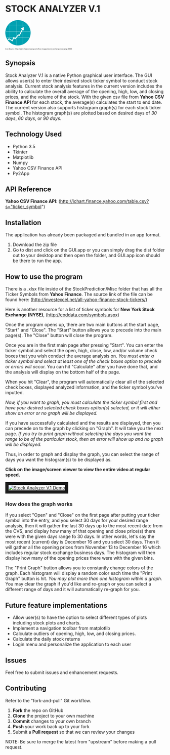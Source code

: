 # STOCK ANALYZER V.1
<img src="./Misc/iconStock.png" width="80" height="80">
<p style="font-size:5px"> Icon Source: http://www.freeiconspng.com/free-images/stock-exchange-icon-png-9909</p>

## Synopsis

Stock Analyzer V.1 is a native Python graphical user interface. The GUI allows user(s) to enter their desired stock ticker symbol to conduct stock analysis.
Current stock analysis features in the current version includes the ability to calculate the overall average of the opening, high, low, and closing prices,
and the volume of the stock. With the given csv file from <b>Yahoo CSV Finance API</b> for each stock, the average(s) calculates the start to end date. The current
version also supports histogram graph(s) for each stock ticker symbol. The histogram graph(s) are plotted based on desired days of <i>30 days</i>, <i>60 days</i>, or <i>90 days</i>.

## Technology Used

+ Python 3.5
+ Tkinter
+ Matplotlib
+ Numpy
+ Yahoo CSV Finance API
+ Py2App

## API Reference

<b>Yahoo CSV Finance API</b>: (http://ichart.finance.yahoo.com/table.csv?s="ticker_symbol")

## Installation

The application has already been packaged and bundled in an app format.

1. Download the zip file
2. Go to dist and click on the GUI.app or you can simply drag the dist folder out to your
desktop and then open the folder, and GUI.app icon should be there to run the app.

## How to use the program

There is a .xlsx file inside of the StockPrediction/Misc folder that has all the Ticker Symbols from <b>Yahoo Finance</b>.
The source link of the file can be found here: (http://investexcel.net/all-yahoo-finance-stock-tickers/)

Here is another resource for a list of ticker symbols for <b>New York Stock Exchange (NYSE)</b>,
(http://eoddata.com/symbols.aspx)

Once the program opens up, there are two main buttons at the start page, "Start" and "Close".
The "Start" button allows you to precede into the main page(s).
The "Close" button will close the program.

Once you are in the first main page after pressing "Start". You can enter the ticker symbol and select the open, high, close,
low, and/or volume check boxes that you wish conduct the average analysis on.
<i>You must enter a ticker symbol and select at least one of the check boxes option to precede or errors will occur.</i>
You can hit "Calculate" after you have done that, and the analysis will display on the bottom half of the page.

When you hit "Clear", the program will automatically clear all of the selected check boxes, displayed analyzed information, and
the ticker symbol you've inputted.

<i>Now, if you want to graph, you must calculate the ticker symbol first and have your desired selected check boxes option(s)
selected, or it will either show an error or no graph will be displayed.</i>

If you have successfully calculated and the results are displayed, then you can precede on to the graph by clicking on "Graph".
It will take you the next page.
<i>If you try to print graph without selecting the days you want the range to be of the particular stock, then an error will show up
and no graph will be displayed. </i>

Thus, in order to graph and display the graph, you can select the range of days you want the histogram(s) to be displayed as.

<b>Click on the image/screen viewer to view the entire video at regular speed.</b>

<a href="https://www.youtube.com/watch?v=o9JkgH6pPJE&feature=youtu.be" target="_blank"><img src="../StockPrediction/assets/StockAnalyzer.gif"
alt="Stock Analyzer V.1 Demo" width="300" height="180" border="10" /></a>

### How does the graph works

If you select "Open" and "Close" on the first page after putting your ticker symbol into the entry, and you select 30 days for your desired
range analysis, then it will gather the last 30 days up to the most recent date from the CVS, and display how many of that opening and close price(s) there were
with the given days range fo 30 days.
In other words, let's say the most recent (current) day is December 16 and you select 30 days. Then it will gather all the opening prices from November 13 to December
16 which includes regular stock exchange business days. The histogram will then display how many of the opening prices there were with the given bins.

The "Print Graph" button allows you to constantly change colors of the graph. Each histogram will display a random color each time the "Print Graph" button is hit.
<i>You may plot more than one histogram within a graph.</i>
You may clear the graph if you'd like and re-graph or you can select a different range of days and it will automatically re-graph for you.

## Future feature implementations

+ Allow user(s) to have the option to select different types of plots including stock plots and charts.
+ Implement a navigation toolbar from matplotlib
+ Calculate outliers of opening, high, low, and closing prices.
+ Calculate the daily stock returns
+ Login menu and personalize the application to each user

## Issues

Feel free to submit issues and enhancement requests.

## Contributing

Refer to the "fork-and-pull" Git workflow.

 1. **Fork** the repo on GitHub
 2. **Clone** the project to your own machine
 3. **Commit** changes to your own branch
 4. **Push** your work back up to your fork
 5. Submit a **Pull request** so that we can review your changes

NOTE: Be sure to merge the latest from "upstream" before making a pull request.
